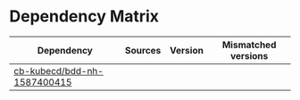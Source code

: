 # Dependency Matrix

Dependency | Sources | Version | Mismatched versions
---------- | ------- | ------- | -------------------
[cb-kubecd/bdd-nh-1587400415](https://github.com/cb-kubecd/bdd-nh-1587400415.git) |  | []() | 
